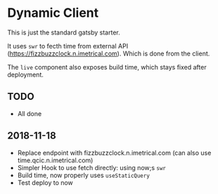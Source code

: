 # Dynamic Client

This is just the standard gatsby starter.

It uses `swr` to fecth time from external API (<https://fizzbuzzclock.n.imetrical.com>). Which is done from the client.

The `live` component also exposes build time, which stays fixed after deployment.

## TODO

- All done

## 2018-11-18

- Replace endpoint with fizzbuzzclock.n.imetrical.com (can also use time.qcic.n.imetrical.com)
- Simpler Hook to use fetch directly: using now;s `swr`
- Build time, now properly uses `useStaticQuery`
- Test deploy to now
